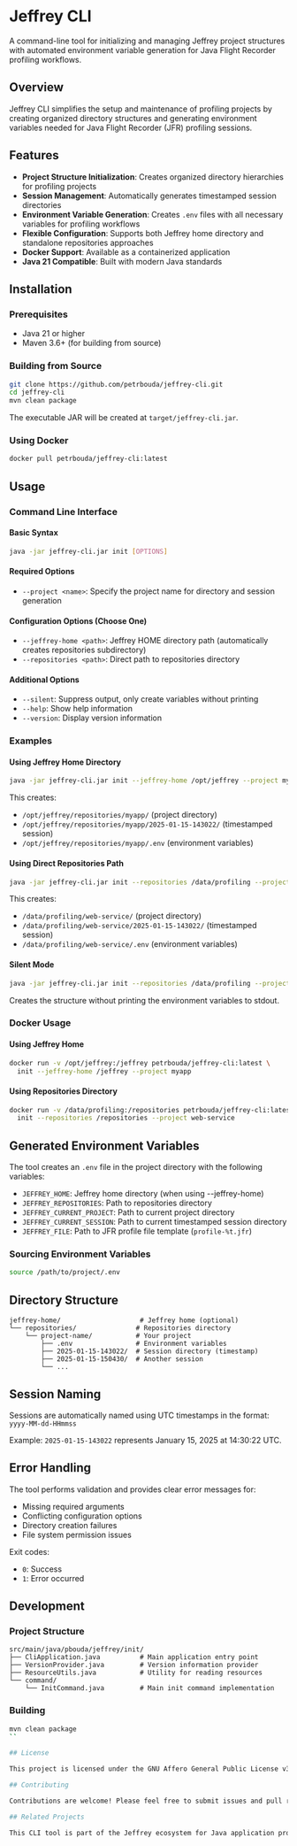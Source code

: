 # Jeffrey CLI

A command-line tool for initializing and managing Jeffrey project structures with automated environment variable generation for Java Flight Recorder profiling workflows.

## Overview

Jeffrey CLI simplifies the setup and maintenance of profiling projects by creating organized directory structures and generating environment variables needed for Java Flight Recorder (JFR) profiling sessions.

## Features

- **Project Structure Initialization**: Creates organized directory hierarchies for profiling projects
- **Session Management**: Automatically generates timestamped session directories
- **Environment Variable Generation**: Creates `.env` files with all necessary variables for profiling workflows
- **Flexible Configuration**: Supports both Jeffrey home directory and standalone repositories approaches
- **Docker Support**: Available as a containerized application
- **Java 21 Compatible**: Built with modern Java standards

## Installation

### Prerequisites

- Java 21 or higher
- Maven 3.6+ (for building from source)

### Building from Source

```bash
git clone https://github.com/petrbouda/jeffrey-cli.git
cd jeffrey-cli
mvn clean package
```

The executable JAR will be created at `target/jeffrey-cli.jar`.

### Using Docker

```bash
docker pull petrbouda/jeffrey-cli:latest
```

## Usage

### Command Line Interface

#### Basic Syntax

```bash
java -jar jeffrey-cli.jar init [OPTIONS]
```

#### Required Options

- `--project <name>`: Specify the project name for directory and session generation

#### Configuration Options (Choose One)

- `--jeffrey-home <path>`: Jeffrey HOME directory path (automatically creates repositories subdirectory)
- `--repositories <path>`: Direct path to repositories directory

#### Additional Options

- `--silent`: Suppress output, only create variables without printing
- `--help`: Show help information
- `--version`: Display version information

### Examples

#### Using Jeffrey Home Directory

```bash
java -jar jeffrey-cli.jar init --jeffrey-home /opt/jeffrey --project myapp
```

This creates:
- `/opt/jeffrey/repositories/myapp/` (project directory)
- `/opt/jeffrey/repositories/myapp/2025-01-15-143022/` (timestamped session)
- `/opt/jeffrey/repositories/myapp/.env` (environment variables)

#### Using Direct Repositories Path

```bash
java -jar jeffrey-cli.jar init --repositories /data/profiling --project web-service
```

This creates:
- `/data/profiling/web-service/` (project directory)
- `/data/profiling/web-service/2025-01-15-143022/` (timestamped session)
- `/data/profiling/web-service/.env` (environment variables)

#### Silent Mode

```bash
java -jar jeffrey-cli.jar init --repositories /data/profiling --project myapp --silent
```

Creates the structure without printing the environment variables to stdout.

### Docker Usage

#### Using Jeffrey Home

```bash
docker run -v /opt/jeffrey:/jeffrey petrbouda/jeffrey-cli:latest \
  init --jeffrey-home /jeffrey --project myapp
```

#### Using Repositories Directory

```bash
docker run -v /data/profiling:/repositories petrbouda/jeffrey-cli:latest \
  init --repositories /repositories --project web-service
```

## Generated Environment Variables

The tool creates an `.env` file in the project directory with the following variables:

- `JEFFREY_HOME`: Jeffrey home directory (when using --jeffrey-home)
- `JEFFREY_REPOSITORIES`: Path to repositories directory
- `JEFFREY_CURRENT_PROJECT`: Path to current project directory
- `JEFFREY_CURRENT_SESSION`: Path to current timestamped session directory
- `JEFFREY_FILE`: Path to JFR profile file template (`profile-%t.jfr`)

### Sourcing Environment Variables

```bash
source /path/to/project/.env
```

## Directory Structure

```
jeffrey-home/                    # Jeffrey home (optional)
└── repositories/               # Repositories directory
    └── project-name/           # Your project
        ├── .env                # Environment variables
        ├── 2025-01-15-143022/  # Session directory (timestamp)
        ├── 2025-01-15-150430/  # Another session
        └── ...
```

## Session Naming

Sessions are automatically named using UTC timestamps in the format: `yyyy-MM-dd-HHmmss`

Example: `2025-01-15-143022` represents January 15, 2025 at 14:30:22 UTC.

## Error Handling

The tool performs validation and provides clear error messages for:

- Missing required arguments
- Conflicting configuration options
- Directory creation failures
- File system permission issues

Exit codes:
- `0`: Success
- `1`: Error occurred

## Development

### Project Structure

```
src/main/java/pbouda/jeffrey/init/
├── CliApplication.java          # Main application entry point
├── VersionProvider.java         # Version information provider
├── ResourceUtils.java           # Utility for reading resources
└── command/
    └── InitCommand.java         # Main init command implementation
```

### Building

```bash
mvn clean package
``

## License

This project is licensed under the GNU Affero General Public License v3.0. See the LICENSE file for details.

## Contributing

Contributions are welcome! Please feel free to submit issues and pull requests.

## Related Projects

This CLI tool is part of the Jeffrey ecosystem for Java application profiling and performance analysis.

